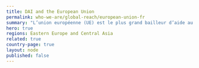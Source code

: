 ```yaml
---
title: DAI and the European Union
permalink: who-we-are/global-reach/european-union-fr
summary: "L’union européenne (UE) est le plus grand bailleur d’aide au développement au monde. DAI, avec sa présence de longue date sur le continent européen, est un partenaire clé dans la mise en œuvre de la stratégie globale de l'UE pour le développement et la coopération internationale."
hero: true
regions: Eastern Europe and Central Asia
related: true
country-page: true
layout: node
published: false
---
```


